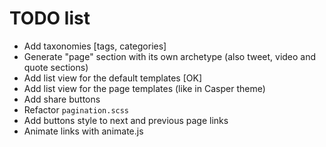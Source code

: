 # TODO list

- Add taxonomies [tags, categories]
- Generate "page" section with its own archetype (also tweet, video and quote sections)
- Add list view for the default templates [OK]
- Add list view for the page templates (like in Casper theme)
- Add share buttons
- Refactor `pagination.scss`
- Add buttons style to next and previous page links
- Animate links with animate.js
